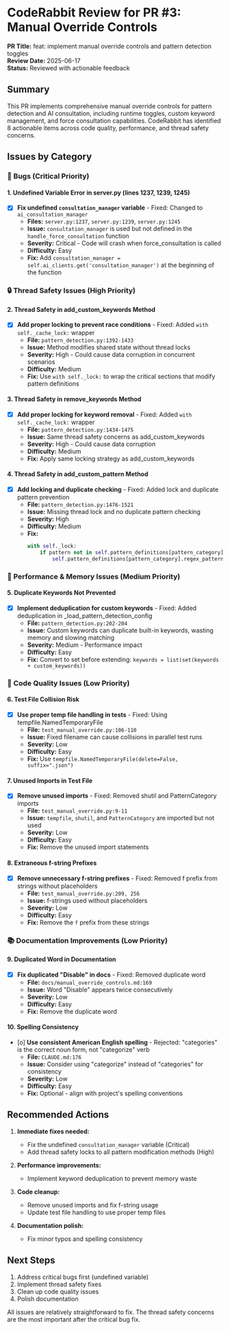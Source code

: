 # CodeRabbit Review for PR #3: Manual Override Controls

**PR Title:** feat: implement manual override controls and pattern detection toggles  
**Review Date:** 2025-06-17  
**Status:** Reviewed with actionable feedback

## Summary

This PR implements comprehensive manual override controls for pattern detection and AI consultation, including runtime toggles, custom keyword management, and force consultation capabilities. CodeRabbit has identified 8 actionable items across code quality, performance, and thread safety concerns.

## Issues by Category

### 🐛 Bugs (Critical Priority)

#### 1. Undefined Variable Error in server.py (lines 1237, 1239, 1245)
- [x] **Fix undefined `consultation_manager` variable** - Fixed: Changed to `ai_consultation_manager`
  - **Files:** `server.py:1237`, `server.py:1239`, `server.py:1245`
  - **Issue:** `consultation_manager` is used but not defined in the `handle_force_consultation` function
  - **Severity:** Critical - Code will crash when force_consultation is called
  - **Difficulty:** Easy
  - **Fix:** Add `consultation_manager = self.ai_clients.get('consultation_manager')` at the beginning of the function

### 🔒 Thread Safety Issues (High Priority)

#### 2. Thread Safety in add_custom_keywords Method
- [x] **Add proper locking to prevent race conditions** - Fixed: Added `with self._cache_lock:` wrapper
  - **File:** `pattern_detection.py:1392-1433`
  - **Issue:** Method modifies shared state without thread locks
  - **Severity:** High - Could cause data corruption in concurrent scenarios
  - **Difficulty:** Medium
  - **Fix:** Use `with self._lock:` to wrap the critical sections that modify pattern definitions

#### 3. Thread Safety in remove_keywords Method
- [x] **Add proper locking for keyword removal** - Fixed: Added `with self._cache_lock:` wrapper
  - **File:** `pattern_detection.py:1434-1475`
  - **Issue:** Same thread safety concerns as add_custom_keywords
  - **Severity:** High - Could cause data corruption
  - **Difficulty:** Medium
  - **Fix:** Apply same locking strategy as add_custom_keywords

#### 4. Thread Safety in add_custom_pattern Method
- [x] **Add locking and duplicate checking** - Fixed: Added lock and duplicate pattern prevention
  - **File:** `pattern_detection.py:1476-1521`
  - **Issue:** Missing thread lock and no duplicate pattern checking
  - **Severity:** High
  - **Difficulty:** Medium
  - **Fix:** 
    ```python
    with self._lock:
        if pattern not in self.pattern_definitions[pattern_category].regex_patterns:
            self.pattern_definitions[pattern_category].regex_patterns.append(pattern)
    ```

### 🚀 Performance & Memory Issues (Medium Priority)

#### 5. Duplicate Keywords Not Prevented
- [x] **Implement deduplication for custom keywords** - Fixed: Added deduplication in _load_pattern_detection_config
  - **File:** `pattern_detection.py:202-204`
  - **Issue:** Custom keywords can duplicate built-in keywords, wasting memory and slowing matching
  - **Severity:** Medium - Performance impact
  - **Difficulty:** Easy
  - **Fix:** Convert to set before extending: `keywords = list(set(keywords + custom_keywords))`

### 📝 Code Quality Issues (Low Priority)

#### 6. Test File Collision Risk
- [x] **Use proper temp file handling in tests** - Fixed: Using tempfile.NamedTemporaryFile
  - **File:** `test_manual_override.py:106-110`
  - **Issue:** Fixed filename can cause collisions in parallel test runs
  - **Severity:** Low
  - **Difficulty:** Easy
  - **Fix:** Use `tempfile.NamedTemporaryFile(delete=False, suffix=".json")`

#### 7. Unused Imports in Test File
- [x] **Remove unused imports** - Fixed: Removed shutil and PatternCategory imports
  - **File:** `test_manual_override.py:9-11`
  - **Issue:** `tempfile`, `shutil`, and `PatternCategory` are imported but not used
  - **Severity:** Low
  - **Difficulty:** Easy
  - **Fix:** Remove the unused import statements

#### 8. Extraneous f-string Prefixes
- [x] **Remove unnecessary f-string prefixes** - Fixed: Removed f prefix from strings without placeholders
  - **File:** `test_manual_override.py:209, 256`
  - **Issue:** f-strings used without placeholders
  - **Severity:** Low
  - **Difficulty:** Easy
  - **Fix:** Remove the `f` prefix from these strings

### 📚 Documentation Improvements (Low Priority)

#### 9. Duplicated Word in Documentation
- [x] **Fix duplicated "Disable" in docs** - Fixed: Removed duplicate word
  - **File:** `docs/manual_override_controls.md:169`
  - **Issue:** Word "Disable" appears twice consecutively
  - **Severity:** Low
  - **Difficulty:** Easy
  - **Fix:** Remove the duplicate word

#### 10. Spelling Consistency
- [o] **Use consistent American English spelling** - Rejected: "categories" is the correct noun form, not "categorize" verb
  - **File:** `CLAUDE.md:176`
  - **Issue:** Consider using "categorize" instead of "categories" for consistency
  - **Severity:** Low
  - **Difficulty:** Easy
  - **Fix:** Optional - align with project's spelling conventions

## Recommended Actions

1. **Immediate fixes needed:**
   - Fix the undefined `consultation_manager` variable (Critical)
   - Add thread safety locks to all pattern modification methods (High)

2. **Performance improvements:**
   - Implement keyword deduplication to prevent memory waste

3. **Code cleanup:**
   - Remove unused imports and fix f-string usage
   - Update test file handling to use proper temp files

4. **Documentation polish:**
   - Fix minor typos and spelling consistency

## Next Steps

1. Address critical bugs first (undefined variable)
2. Implement thread safety fixes
3. Clean up code quality issues
4. Polish documentation

All issues are relatively straightforward to fix. The thread safety concerns are the most important after the critical bug fix.